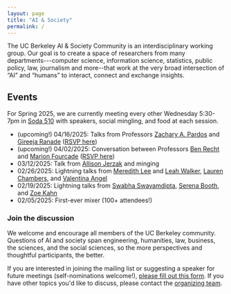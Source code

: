```yaml
---
layout: page
title: "AI & Society"
permalink: /
---
```


<!-- <img src="/assets/berkeley.jpg" alt="..." class="float-left mr-2" width="1000px" style="float: center; margin-right: 10px;"> -->

The UC Berkeley AI & Society Community is an interdisciplinary working group. Our goal is to create a space of researchers from many departments---computer science, information science, statistics, public policy, law, journalism and more--that work at the very broad intersection of “AI” and “humans” to interact, connect and exchange insights. 


## Events
For Spring 2025, we are currently meeting every other Wednesday 5:30-7pm in [Soda 510](https://maps.app.goo.gl/Gp2N9GjRPWgH232X6) with speakers, social mingling, and food at each session.

* (upcoming!) 04/16/2025: Talks from Professors [Zachary A. Pardos](https://bse.berkeley.edu/zachary-pardos) and [Gireeja Ranade]([http://www.marionfourcade.org/](https://people.eecs.berkeley.edu/~gireeja/)) ([RSVP here](https://docs.google.com/forms/d/e/1FAIpQLSfYKkME5UeVfjdVlzG0shJVS_nbT_jI9gIYXletuxzUboStHA/viewform?usp=dialog))
* (upcoming!) 04/02/2025: Conversation between Professors [Ben Recht](https://people.eecs.berkeley.edu/~brecht/) and [Marion Fourcade](http://www.marionfourcade.org/) ([RSVP here](https://docs.google.com/forms/d/e/1FAIpQLSdZvi1vGBbwzwLzCFh3A6uyzizS8-Qgy82PpvfgrTx6XViYoQ/viewform?usp=dialog))
* 03/12/2025: Talk from [Allison Jerzak](https://allisonjerzak.com/) and minging 
* 02/26/2025: Lightning talks from [Meredith Lee](https://cdss.berkeley.edu/people/meredith-lee) and [Leah Walker](https://gspp.berkeley.edu/directories/staff-administration/leah-walker), [Lauren Chambers](https://laurenmarietta.github.io/), and [Valentina Angel](https://www.law.berkeley.edu/our-faculty/faculty-profiles/valentina-rozo-angel/)
* 02/19/2025: Lightning talks from [Swabha Swayamdipta](https://swabhs.com/), [Serena Booth](https://slbooth.com/), and [Zoe Kahn](https://zoebkahn.github.io/)
* 02/05/2025: First-ever mixer (100+ attendees!)

### Join the discussion

We welcome and encourage all members of the UC Berkeley community. Questions of AI and society span engineering, humanities, law, business, the sciences, and the social sciences, so the more perspectives and thoughtful participants, the better.

If you are interested in joining the mailing list or suggesting a speaker for future meetings (self-nominations welcome!), [please fill out this form](https://docs.google.com/forms/d/e/1FAIpQLSceIrUOOvAwuGH2pxHdVyBM5r_yohZ1cJhqVcOI15Sul_4KBw/viewform?usp=dialog). If you have other topics you'd like to discuss, please contact the [organizing team](https://ai-and-society.github.io/organizers). 
